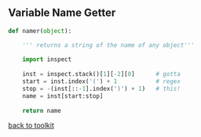 ## Variable Name Getter

```python
def namer(object):

    ''' returns a string of the name of any object'''
    
    import inspect
    
    inst = inspect.stack()[1][-2][0]      # gotta
    start = inst.index('(') + 1           # regex
    stop = -(inst[::-1].index(')') + 1)   # this!
    name = inst[start:stop]
    
    return name
```


[back to toolkit](/toolkit_page)
